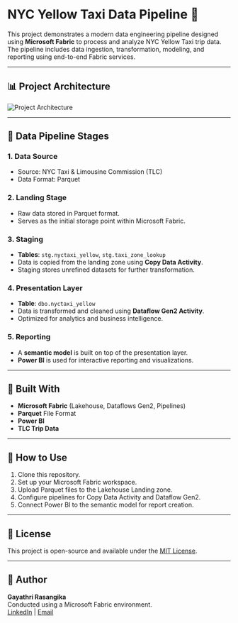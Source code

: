 
# NYC Yellow Taxi Data Pipeline 🚖

This project demonstrates a modern data engineering pipeline designed using **Microsoft Fabric** to process and analyze NYC Yellow Taxi trip data. The pipeline includes data ingestion, transformation, modeling, and reporting using end-to-end Fabric services.

---

## 📊 Project Architecture

![Project Architecture](BingAPI-Page-3.drawio.png)

---

## 📁 Data Pipeline Stages

### 1. **Data Source**
- Source: NYC Taxi & Limousine Commission (TLC)
- Data Format: Parquet

### 2. **Landing Stage**
- Raw data stored in Parquet format.
- Serves as the initial storage point within Microsoft Fabric.

### 3. **Staging**
- **Tables**: `stg.nyctaxi_yellow`, `stg.taxi_zone_lookup`
- Data is copied from the landing zone using **Copy Data Activity**.
- Staging stores unrefined datasets for further transformation.

### 4. **Presentation Layer**
- **Table**: `dbo.nyctaxi_yellow`
- Data is transformed and cleaned using **Dataflow Gen2 Activity**.
- Optimized for analytics and business intelligence.

### 5. **Reporting**
- A **semantic model** is built on top of the presentation layer.
- **Power BI** is used for interactive reporting and visualizations.

---

## 🧰 Built With

- **Microsoft Fabric** (Lakehouse, Dataflows Gen2, Pipelines)
- **Parquet** File Format
- **Power BI**
- **TLC Trip Data**

---

## 🚀 How to Use

1. Clone this repository.
2. Set up your Microsoft Fabric workspace.
3. Upload Parquet files to the Lakehouse Landing zone.
4. Configure pipelines for Copy Data Activity and Dataflow Gen2.
5. Connect Power BI to the semantic model for report creation.

---

## 📄 License

This project is open-source and available under the [MIT License](LICENSE).

---

## 👤 Author

**Gayathri Rasangika**  
Conducted using a Microsoft Fabric environment.  
[LinkedIn](#) | [Email](#)
